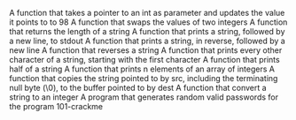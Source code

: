  A function that takes a pointer to an int as parameter and updates the value it points to to 98
 A function that swaps the values of two integers
 A function that returns the length of a string
 A function that prints a string, followed by a new line, to stdout
 A function that prints a string, in reverse, followed by a new line
 A function that reverses a string
 A function that prints every other character of a string, starting with the first character
 A function that prints half of a string
 A function that prints n elements of an array of integers
 A function that copies the string pointed to by src, including the terminating null byte (\0), to the buffer pointed to by dest
A function that convert a string to an integer
A program that generates random valid passwords for the program 101-crackme

